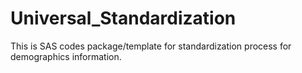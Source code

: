 # Universal_Standardization
This is SAS codes package/template for standardization process for demographics information.
